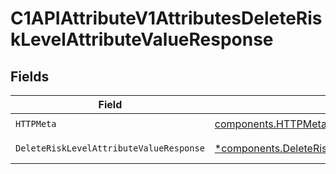 # C1APIAttributeV1AttributesDeleteRiskLevelAttributeValueResponse


## Fields

| Field                                                                                                                 | Type                                                                                                                  | Required                                                                                                              | Description                                                                                                           |
| --------------------------------------------------------------------------------------------------------------------- | --------------------------------------------------------------------------------------------------------------------- | --------------------------------------------------------------------------------------------------------------------- | --------------------------------------------------------------------------------------------------------------------- |
| `HTTPMeta`                                                                                                            | [components.HTTPMetadata](../../models/components/httpmetadata.md)                                                    | :heavy_check_mark:                                                                                                    | N/A                                                                                                                   |
| `DeleteRiskLevelAttributeValueResponse`                                                                               | [*components.DeleteRiskLevelAttributeValueResponse](../../models/components/deleterisklevelattributevalueresponse.md) | :heavy_minus_sign:                                                                                                    | Successful response                                                                                                   |